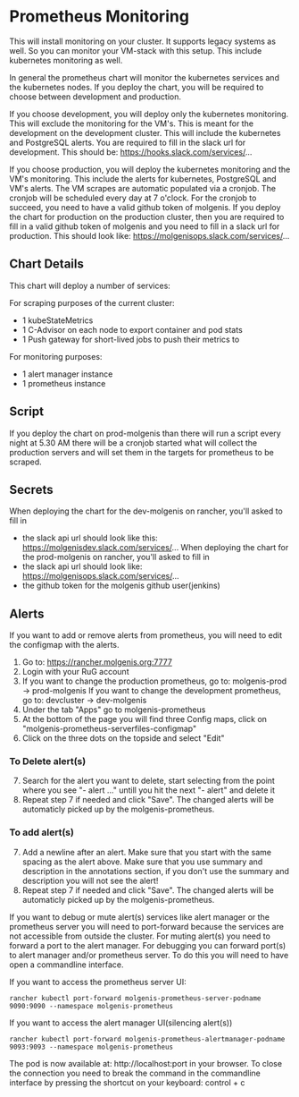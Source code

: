 # Prometheus Monitoring
This will install monitoring on your cluster. It supports legacy systems as well. So you can monitor your VM-stack with this setup. This include kubernetes monitoring as well.

In general the prometheus chart will monitor the kubernetes services and the kubernetes nodes. If you deploy the chart, you will be required to choose between development and production.

If you choose development, you will deploy only the kubernetes monitoring. This will exclude the monitoring for the VM's. This is meant for the development on the development cluster. This will include the kubernetes and PostgreSQL alerts. You are required to fill in the slack url for development. This should be: https://hooks.slack.com/services/...

If you choose production, you will deploy the kubernetes monitoring and the VM's monitoring. This include the alerts for kubernetes, PostgreSQL and VM's alerts. The VM scrapes are automatic populated via a cronjob. The cronjob will be scheduled every day at 7 o'clock. For the cronjob to succeed, you need to have a valid github token of molgenis. If you deploy the chart for production on the production cluster, then you are required to fill in a valid github token of molgenis and you need to fill in a slack url for production. This should look like: https://molgenisops.slack.com/services/...

## Chart Details
This chart will deploy a number of services:

For scraping purposes of the current cluster:

- 1 kubeStateMetrics
- 1 C-Advisor on each node to export container and pod stats
- 1 Push gateway for short-lived jobs to push their metrics to

For monitoring purposes:

- 1 alert manager instance
- 1 prometheus instance

## Script
If you deploy the chart on prod-molgenis than there will run a script every night at 5.30 AM there will be a 
cronjob started what will collect the production servers and will set them in the targets for prometheus to be scraped.

## Secrets
When deploying the chart for the dev-molgenis on rancher, you'll asked to fill in
* the slack api url should look like this: https://molgenisdev.slack.com/services/...
When deploying the chart for the prod-molgenis on rancher, you'll asked to fill in
* the slack api url should look like: https://molgenisops.slack.com/services/...
* the github token for the molgenis github user(jenkins)

## Alerts
If you want to add or remove alerts from prometheus, you will need to edit the configmap with the alerts.
1. Go to: https://rancher.molgenis.org:7777
2. Login with your RuG account
3. If you want to change the production prometheus, go to: molgenis-prod -> prod-molgenis
   If you want to change the development prometheus, go to: devcluster -> dev-molgenis
4. Under the tab "Apps" go to molgenis-prometheus
5. At the bottom of the page you will find three Config maps, click on "molgenis-prometheus-serverfiles-configmap"
6. Click on the three dots on the topside and select "Edit"
### To Delete alert(s)
7. Search for the alert you want to delete, start selecting from the point where you see "- alert ..." untill you hit the next "- alert" and delete it
8. Repeat step 7 if needed and click "Save". The changed alerts will be automaticly picked up by the molgenis-prometheus.
### To add alert(s)
7. Add a newline after an alert. Make sure that you start with the same spacing as the alert above. Make sure that you use summary and description in the annotations section, if you don't use the summary and description you will not see the alert!
8. Repeat step 7 if needed and click "Save". The changed alerts will be automaticly picked up by the molgenis-prometheus.

If you want to debug or mute alert(s) services like alert manager or the prometheus server you will need to port-forward because the services are not accessible from outside the cluster. For muting alert(s) you need to forward a port to the alert manager. For debugging you can forward port(s) to alert manager and/or prometheus server. To do this you will need to have open a commandline interface.

If you want to access the prometheus server UI:
```
rancher kubectl port-forward molgenis-prometheus-server-podname 9090:9090 --namespace molgenis-prometheus
```

If you want to access the alert manager UI(silencing alert(s))
```
rancher kubectl port-forward molgenis-prometheus-alertmanager-podname 9093:9093 --namespace molgenis-prometheus
```

The pod is now available at: http://localhost:port in your browser. To close the connection you need to break the command in the commandline interface by pressing the shortcut on your keyboard: control + c